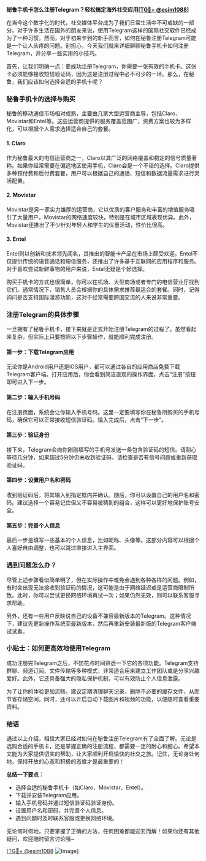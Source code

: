 **秘鲁手机卡怎么注册Telegram？轻松搞定海外社交应用[[TG💪+ @esim1088](https://t.me/s/esim1088)]**

在当今这个数字化的时代，社交媒体平台成为了我们日常生活中不可或缺的一部分。对于许多生活在国外的朋友来说，使用Telegram这样的国际社交软件已经成为了一种习惯。然而，对于初来乍到的新手而言，如何在秘鲁注册Telegram可能是一个让人头疼的问题。别担心，今天我们就来详细聊聊秘鲁手机卡如何注册Telegram，并分享一些实用的小技巧。

首先，让我们明确一点：要成功注册Telegram，你需要一张有效的手机卡。这张卡必须能够接收短信验证码，因为这是注册过程中必不可少的一环。那么，在秘鲁，我们应该如何选择合适的手机卡呢？

### 秘鲁手机卡的选择与购买

秘鲁的移动通信市场相对成熟，主要由几家大型运营商主导，包括Claro、Movistar和Entel等。这些运营商提供的服务覆盖范围广，资费方案也较为多样化，可以根据个人需求选择适合自己的套餐。

#### 1. Claro
作为秘鲁最大的电信运营商之一，Claro以其广泛的网络覆盖和稳定的信号质量著称。如果你经常需要在偏远地区使用手机，Claro会是一个不错的选择。Claro提供多种预付费和后付费套餐，用户可以根据自己的通话、短信和数据流量需求进行灵活配置。

#### 2. Movistar
Movistar是另一家实力雄厚的运营商，它以优质的客户服务和丰富的增值服务吸引了大量用户。Movistar的网络速度较快，特别是在城市区域表现优异。此外，Movistar还推出了不少针对年轻人和学生的优惠活动，性价比很高。

#### 3. Entel
Entel则以创新和技术领先闻名，其推出的智能卡产品在市场上颇受欢迎。Entel不仅提供传统的语音通话和短信服务，还推出了许多基于互联网的应用程序和服务。对于喜欢尝试新鲜事物的用户来说，Entel无疑是个好选择。

购买手机卡的方式也很简单，你可以在机场、大型商场或者专门的电信营业厅找到它们。通常情况下，销售人员会根据你的具体需求推荐最适合的套餐。同时，记得询问是否支持国际漫游功能，这对于经常需要跨国交流的人来说非常重要。

### 注册Telegram的具体步骤

一旦拥有了秘鲁手机卡，接下来就是正式开始注册Telegram的过程了。虽然看起来复杂，但实际上只要按照以下步骤操作，就能顺利完成注册。

#### 第一步：下载Telegram应用
无论你是Android用户还是iOS用户，都可以通过各自的应用商店免费下载Telegram客户端。打开应用后，你会看到简洁直观的操作界面，点击“注册”按钮即可进入下一步。

#### 第二步：输入手机号码
在注册页面，系统会让你输入手机号码。这里一定要填写你在秘鲁所购买的手机号码，确保它可以正常接收短信验证码。输入完成后，点击“下一步”。

#### 第三步：验证身份
接下来，Telegram会向你刚刚填写的手机号发送一条包含验证码的短信。请耐心等待几分钟，如果超过5分钟仍未收到验证码，请检查是否有信号问题或重新获取验证码。

#### 第四步：设置用户名和密码
收到验证码后，将其输入到指定框内并确认。随后，你可以设置自己的用户名和密码。建议选择一个容易记住但又不容易被猜到的组合，这样可以更好地保护账号安全。

#### 第五步：完善个人信息
最后一步是填写一些基本的个人信息，比如昵称、头像等。这部分内容可以根据个人喜好自由调整，也可以跳过直接进入主界面。

### 遇到问题怎么办？

尽管上述步骤看似简单明了，但在实际操作中难免会遇到各种各样的问题。例如，有时会出现无法接收到验证码的情况，这可能是由于网络延迟或是运营商限制所致。此时，你可以尝试更换网络环境再试一次；如果仍然无效，则可以联系客服寻求帮助。

另外，还有一些用户反映说自己的设备不兼容最新版本的Telegram。这种情况下，建议先更新操作系统至最新版本，然后再重新安装最新版的Telegram客户端试试看。

### 小贴士：如何更高效地使用Telegram

成功注册完Telegram之后，不妨花点时间熟悉一下它的各项功能。Telegram支持群聊、频道订阅、文件传输等多种模式，非常适合用来建立工作团队或是分享兴趣爱好。此外，它还具备强大的隐私保护机制，可以有效防止个人信息泄露。

为了让你的体验更加流畅，建议定期清理聊天记录，删除不必要的缓存文件，从而节省存储空间。同时，还可以开启自动下载图片和视频的功能，以便随时查看重要资料。

### 结语

通过以上介绍，相信大家已经对如何在秘鲁注册Telegram有了全面了解。无论是选购合适的手机卡，还是掌握正确的注册流程，都需要一定的耐心和细心。希望本文能为大家提供切实的帮助，让大家顺利开启愉快的社交之旅。记住，无论身处何地，保持开放的心态和积极的态度才是最重要的！

**总结一下要点：**
- 选择合适的秘鲁手机卡（如Claro、Movistar、Entel）。
- 下载并安装Telegram应用。
- 输入手机号码并通过短信验证码验证身份。
- 设置用户名和密码，并完善个人信息。
- 遇到问题时及时联系客服或更换网络环境。

无论何时何地，只要掌握了正确的方法，任何困难都能迎刃而解！如果你还有其他疑问，欢迎随时留言讨论哦~

[[TG💪+ @esim1088](https://t.me/s/esim1088) ![Image](https://i.postimg.cc/4NQfJmqS/Snipaste-2025-05-13-00-14-12.png)]